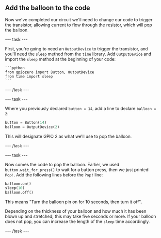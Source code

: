 ## Add the balloon to the code

Now we've completed our circuit we'll need to change our code to trigger the transistor, allowing current to flow through the resistor, which will pop the balloon.

--- task ---

First, you're going to need an `OutputDevice` to trigger the transistor, and you'll need the `sleep` method from the `time` library.  Add `OutputDevice` and import the `sleep` method at the beginning of your code:

    ```python
	from gpiozero import Button, OutputDevice
	from time import sleep
	```

--- /task ---

--- task ---

Where you previously declared `button = 14`, add a line to declare `balloon = 2`:

```python
button = Button(14)
balloon = OutputDevice(2)
```

This will designate GPIO 2 as what we'll use to pop the balloon.

--- /task ---

--- task ---

Now comes the code to pop the balloon. Earlier, we used `button.wait_for_press()` to wait for a button press, then we just printed `Pop!`. Add the following lines before the `Pop!` line:

```python
balloon.on()
sleep(10)
balloon.off()
```

This means "Turn the balloon pin on for 10 seconds, then turn it off".

Depending on the thickness of your balloon and how much it has been blown up and stretched, this may take five seconds or more. If your balloon does not pop, you can increase the length of the `sleep` time accordingly.

--- /task ---

